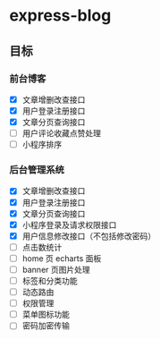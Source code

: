 # express-blog

## 目标

### 前台博客

- [x] 文章增删改查接口
- [x] 用户登录注册接口
- [x] 文章分页查询接口
- [ ] 用户评论收藏点赞处理
- [ ] 小程序排序

### 后台管理系统

- [x] 文章增删改查接口
- [x] 用户登录注册接口
- [x] 文章分页查询接口
- [x] 小程序登录及请求权限接口
- [x] 用户信息修改接口（不包括修改密码）
- [ ] 点击数统计
- [ ] home 页 echarts 面板
- [ ] banner 页图片处理
- [ ] 标签和分类功能
- [ ] 动态路由
- [ ] 权限管理
- [ ] 菜单图标功能
- [ ] 密码加密传输
